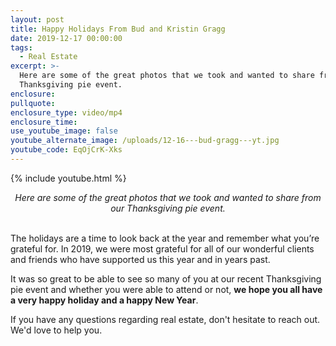 ```yaml
---
layout: post
title: Happy Holidays From Bud and Kristin Gragg
date: 2019-12-17 00:00:00
tags:
  - Real Estate
excerpt: >-
  Here are some of the great photos that we took and wanted to share from our
  Thanksgiving pie event.
enclosure:
pullquote:
enclosure_type: video/mp4
enclosure_time:
use_youtube_image: false
youtube_alternate_image: /uploads/12-16---bud-gragg---yt.jpg
youtube_code: EqOjCrK-Xks
---
```


{% include youtube.html %}

<center><em>Here are some of the great photos that we took and wanted to share from our Thanksgiving pie event.</em></center>

<br>The holidays are a time to look back at the year and remember what you’re grateful for. In 2019, we were most grateful for all of our wonderful clients and friends who have supported us this year and in years past.

It was so great to be able to see so many of you at our recent Thanksgiving pie event and whether you were able to attend or not, **we hope you all have a very happy holiday and a happy New Year**.

If you have any questions regarding real estate, don't hesitate to reach out. We'd love to help you.
